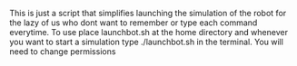 This is just a script that simplifies launching the simulation of the robot for the lazy of us who dont want to remember or type each command everytime. 
To use place launchbot.sh at the home directory and whenever you want to start a simulation type ./launchbot.sh in the terminal.
You will need to change permissions
